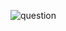 ![question](https://github.com/kimura-12/AtCoder_Training/blob/master/AtCoder_Beginner_Contest/ABC183/A.Determinant/question.png)
